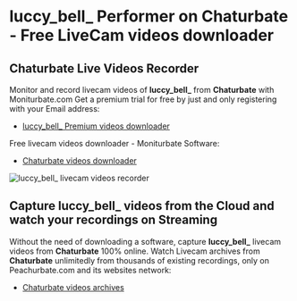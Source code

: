 # luccy_bell_ Performer on Chaturbate - Free LiveCam videos downloader

## Chaturbate Live Videos Recorder

Monitor and record livecam videos of **luccy_bell_** from **Chaturbate** with Moniturbate.com
Get a premium trial for free by just and only registering with your Email address:
* [luccy_bell_ Premium videos downloader](https://moniturbate.com/request-demo-licence-key.html)

Free livecam videos downloader - Moniturbate Software:
* [Chaturbate videos downloader](https://moniturbate.com/moniturbate-download-software.html)

![luccy_bell_ livecam videos recorder](https://peachurnet.com/templates/moniturbate-software.png)


## Capture luccy_bell_ videos from the Cloud and watch your recordings on Streaming

Without the need of downloading a software, capture **luccy_bell_** livecam videos from **Chaturbate** 100% online.
Watch Livecam archives from **Chaturbate** unlimitedly from thousands of existing recordings, only on Peachurbate.com and its websites network:
* [Chaturbate videos archives](https://peachurnet.com/)
